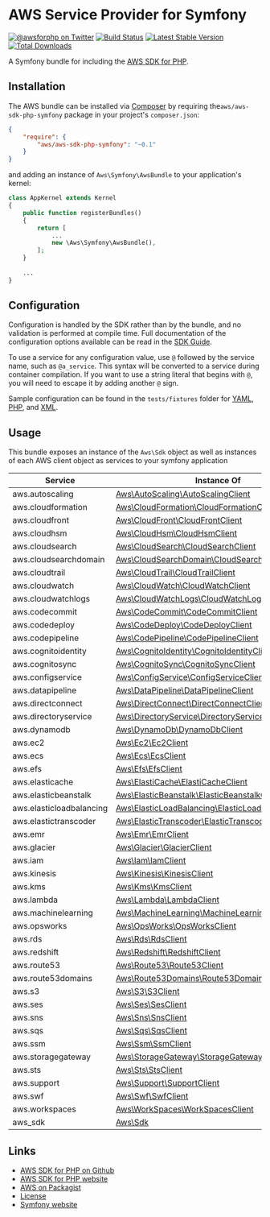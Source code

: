 # AWS Service Provider for Symfony

[![@awsforphp on Twitter](http://img.shields.io/badge/twitter-%40awsforphp-blue.svg?style=flat)](https://twitter.com/awsforphp)
[![Build Status](https://travis-ci.org/aws/aws-sdk-php-symfony.svg)](https://travis-ci.org/aws/aws-sdk-php-symfony)
[![Latest Stable Version](https://poser.pugx.org/aws/aws-sdk-php-symfony/v/stable.png)](https://packagist.org/packages/aws/aws-sdk-php-symfony)
[![Total Downloads](https://poser.pugx.org/aws/aws-sdk-php-symfony/downloads.png)](https://packagist.org/packages/aws/aws-sdk-php-symfony)

A Symfony bundle for including the [AWS SDK for PHP](https://github.com/aws/aws-sdk-php).

## Installation

The AWS bundle can be installed via [Composer](http://getcomposer.org) by 
requiring the`aws/aws-sdk-php-symfony` package in your project's `composer.json`:

```json
{
    "require": {
        "aws/aws-sdk-php-symfony": "~0.1"
    }
}
```

and adding an instance of `Aws\Symfony\AwsBundle` to your application's kernel:

```php
class AppKernel extends Kernel
{
    public function registerBundles()
    {
        return [
            ...
            new \Aws\Symfony\AwsBundle(),
        ];
    }
    
    ...
}
```

## Configuration

Configuration is handled by the SDK rather than by the bundle, and no validation
is performed at compile time. Full documentation of the configuration options
available can be read in the [SDK Guide](http://docs.aws.amazon.com/aws-sdk-php/v3/guide/guide/configuration.html).

To use a service for any configuration value, use `@` followed by the service
name, such as `@a_service`. This syntax will be converted to a service during
container compilation. If you want to use a string literal that begins with `@`,
you will need to escape it by adding another `@` sign.

Sample configuration can be found in the `tests/fixtures` folder for [YAML](https://github.com/aws/aws-sdk-php-symfony/blob/master/tests/fixtures/config.yml), [PHP](https://github.com/aws/aws-sdk-php-symfony/blob/master/tests/fixtures/config.php), and [XML](https://github.com/aws/aws-sdk-php-symfony/blob/master/tests/fixtures/config.xml).

## Usage

This bundle exposes an instance of the `Aws\Sdk` object as well as instances of each AWS client object as services to your symfony application

<!-- BEGIN SERVICE TABLE -->
Service | Instance Of
--- | ---
aws.autoscaling | [Aws\AutoScaling\AutoScalingClient](http://docs.aws.amazon.com/aws-sdk-php/v3/api/class-Aws.AutoScaling.AutoScalingClient.html) 
aws.cloudformation | [Aws\CloudFormation\CloudFormationClient](http://docs.aws.amazon.com/aws-sdk-php/v3/api/class-Aws.CloudFormation.CloudFormationClient.html) 
aws.cloudfront | [Aws\CloudFront\CloudFrontClient](http://docs.aws.amazon.com/aws-sdk-php/v3/api/class-Aws.CloudFront.CloudFrontClient.html) 
aws.cloudhsm | [Aws\CloudHsm\CloudHsmClient](http://docs.aws.amazon.com/aws-sdk-php/v3/api/class-Aws.CloudHsm.CloudHsmClient.html) 
aws.cloudsearch | [Aws\CloudSearch\CloudSearchClient](http://docs.aws.amazon.com/aws-sdk-php/v3/api/class-Aws.CloudSearch.CloudSearchClient.html) 
aws.cloudsearchdomain | [Aws\CloudSearchDomain\CloudSearchDomainClient](http://docs.aws.amazon.com/aws-sdk-php/v3/api/class-Aws.CloudSearchDomain.CloudSearchDomainClient.html) 
aws.cloudtrail | [Aws\CloudTrail\CloudTrailClient](http://docs.aws.amazon.com/aws-sdk-php/v3/api/class-Aws.CloudTrail.CloudTrailClient.html) 
aws.cloudwatch | [Aws\CloudWatch\CloudWatchClient](http://docs.aws.amazon.com/aws-sdk-php/v3/api/class-Aws.CloudWatch.CloudWatchClient.html) 
aws.cloudwatchlogs | [Aws\CloudWatchLogs\CloudWatchLogsClient](http://docs.aws.amazon.com/aws-sdk-php/v3/api/class-Aws.CloudWatchLogs.CloudWatchLogsClient.html) 
aws.codecommit | [Aws\CodeCommit\CodeCommitClient](http://docs.aws.amazon.com/aws-sdk-php/v3/api/class-Aws.CodeCommit.CodeCommitClient.html) 
aws.codedeploy | [Aws\CodeDeploy\CodeDeployClient](http://docs.aws.amazon.com/aws-sdk-php/v3/api/class-Aws.CodeDeploy.CodeDeployClient.html) 
aws.codepipeline | [Aws\CodePipeline\CodePipelineClient](http://docs.aws.amazon.com/aws-sdk-php/v3/api/class-Aws.CodePipeline.CodePipelineClient.html) 
aws.cognitoidentity | [Aws\CognitoIdentity\CognitoIdentityClient](http://docs.aws.amazon.com/aws-sdk-php/v3/api/class-Aws.CognitoIdentity.CognitoIdentityClient.html) 
aws.cognitosync | [Aws\CognitoSync\CognitoSyncClient](http://docs.aws.amazon.com/aws-sdk-php/v3/api/class-Aws.CognitoSync.CognitoSyncClient.html) 
aws.configservice | [Aws\ConfigService\ConfigServiceClient](http://docs.aws.amazon.com/aws-sdk-php/v3/api/class-Aws.ConfigService.ConfigServiceClient.html) 
aws.datapipeline | [Aws\DataPipeline\DataPipelineClient](http://docs.aws.amazon.com/aws-sdk-php/v3/api/class-Aws.DataPipeline.DataPipelineClient.html) 
aws.directconnect | [Aws\DirectConnect\DirectConnectClient](http://docs.aws.amazon.com/aws-sdk-php/v3/api/class-Aws.DirectConnect.DirectConnectClient.html) 
aws.directoryservice | [Aws\DirectoryService\DirectoryServiceClient](http://docs.aws.amazon.com/aws-sdk-php/v3/api/class-Aws.DirectoryService.DirectoryServiceClient.html) 
aws.dynamodb | [Aws\DynamoDb\DynamoDbClient](http://docs.aws.amazon.com/aws-sdk-php/v3/api/class-Aws.DynamoDb.DynamoDbClient.html) 
aws.ec2 | [Aws\Ec2\Ec2Client](http://docs.aws.amazon.com/aws-sdk-php/v3/api/class-Aws.Ec2.Ec2Client.html) 
aws.ecs | [Aws\Ecs\EcsClient](http://docs.aws.amazon.com/aws-sdk-php/v3/api/class-Aws.Ecs.EcsClient.html) 
aws.efs | [Aws\Efs\EfsClient](http://docs.aws.amazon.com/aws-sdk-php/v3/api/class-Aws.Efs.EfsClient.html) 
aws.elasticache | [Aws\ElastiCache\ElastiCacheClient](http://docs.aws.amazon.com/aws-sdk-php/v3/api/class-Aws.ElastiCache.ElastiCacheClient.html) 
aws.elasticbeanstalk | [Aws\ElasticBeanstalk\ElasticBeanstalkClient](http://docs.aws.amazon.com/aws-sdk-php/v3/api/class-Aws.ElasticBeanstalk.ElasticBeanstalkClient.html) 
aws.elasticloadbalancing | [Aws\ElasticLoadBalancing\ElasticLoadBalancingClient](http://docs.aws.amazon.com/aws-sdk-php/v3/api/class-Aws.ElasticLoadBalancing.ElasticLoadBalancingClient.html) 
aws.elastictranscoder | [Aws\ElasticTranscoder\ElasticTranscoderClient](http://docs.aws.amazon.com/aws-sdk-php/v3/api/class-Aws.ElasticTranscoder.ElasticTranscoderClient.html) 
aws.emr | [Aws\Emr\EmrClient](http://docs.aws.amazon.com/aws-sdk-php/v3/api/class-Aws.Emr.EmrClient.html) 
aws.glacier | [Aws\Glacier\GlacierClient](http://docs.aws.amazon.com/aws-sdk-php/v3/api/class-Aws.Glacier.GlacierClient.html) 
aws.iam | [Aws\Iam\IamClient](http://docs.aws.amazon.com/aws-sdk-php/v3/api/class-Aws.Iam.IamClient.html) 
aws.kinesis | [Aws\Kinesis\KinesisClient](http://docs.aws.amazon.com/aws-sdk-php/v3/api/class-Aws.Kinesis.KinesisClient.html) 
aws.kms | [Aws\Kms\KmsClient](http://docs.aws.amazon.com/aws-sdk-php/v3/api/class-Aws.Kms.KmsClient.html) 
aws.lambda | [Aws\Lambda\LambdaClient](http://docs.aws.amazon.com/aws-sdk-php/v3/api/class-Aws.Lambda.LambdaClient.html) 
aws.machinelearning | [Aws\MachineLearning\MachineLearningClient](http://docs.aws.amazon.com/aws-sdk-php/v3/api/class-Aws.MachineLearning.MachineLearningClient.html) 
aws.opsworks | [Aws\OpsWorks\OpsWorksClient](http://docs.aws.amazon.com/aws-sdk-php/v3/api/class-Aws.OpsWorks.OpsWorksClient.html) 
aws.rds | [Aws\Rds\RdsClient](http://docs.aws.amazon.com/aws-sdk-php/v3/api/class-Aws.Rds.RdsClient.html) 
aws.redshift | [Aws\Redshift\RedshiftClient](http://docs.aws.amazon.com/aws-sdk-php/v3/api/class-Aws.Redshift.RedshiftClient.html) 
aws.route53 | [Aws\Route53\Route53Client](http://docs.aws.amazon.com/aws-sdk-php/v3/api/class-Aws.Route53.Route53Client.html) 
aws.route53domains | [Aws\Route53Domains\Route53DomainsClient](http://docs.aws.amazon.com/aws-sdk-php/v3/api/class-Aws.Route53Domains.Route53DomainsClient.html) 
aws.s3 | [Aws\S3\S3Client](http://docs.aws.amazon.com/aws-sdk-php/v3/api/class-Aws.S3.S3Client.html) 
aws.ses | [Aws\Ses\SesClient](http://docs.aws.amazon.com/aws-sdk-php/v3/api/class-Aws.Ses.SesClient.html) 
aws.sns | [Aws\Sns\SnsClient](http://docs.aws.amazon.com/aws-sdk-php/v3/api/class-Aws.Sns.SnsClient.html) 
aws.sqs | [Aws\Sqs\SqsClient](http://docs.aws.amazon.com/aws-sdk-php/v3/api/class-Aws.Sqs.SqsClient.html) 
aws.ssm | [Aws\Ssm\SsmClient](http://docs.aws.amazon.com/aws-sdk-php/v3/api/class-Aws.Ssm.SsmClient.html) 
aws.storagegateway | [Aws\StorageGateway\StorageGatewayClient](http://docs.aws.amazon.com/aws-sdk-php/v3/api/class-Aws.StorageGateway.StorageGatewayClient.html) 
aws.sts | [Aws\Sts\StsClient](http://docs.aws.amazon.com/aws-sdk-php/v3/api/class-Aws.Sts.StsClient.html) 
aws.support | [Aws\Support\SupportClient](http://docs.aws.amazon.com/aws-sdk-php/v3/api/class-Aws.Support.SupportClient.html) 
aws.swf | [Aws\Swf\SwfClient](http://docs.aws.amazon.com/aws-sdk-php/v3/api/class-Aws.Swf.SwfClient.html) 
aws.workspaces | [Aws\WorkSpaces\WorkSpacesClient](http://docs.aws.amazon.com/aws-sdk-php/v3/api/class-Aws.WorkSpaces.WorkSpacesClient.html) 
aws_sdk | [Aws\Sdk](http://docs.aws.amazon.com/aws-sdk-php/v3/api/class-Aws.Sdk.html) 
<!-- END SERVICE TABLE -->

## Links

* [AWS SDK for PHP on Github](http://github.com/aws/aws-sdk-php)
* [AWS SDK for PHP website](http://aws.amazon.com/sdkforphp/)
* [AWS on Packagist](https://packagist.org/packages/aws)
* [License](http://aws.amazon.com/apache2.0/)
* [Symfony website](http://symfony.com/)
